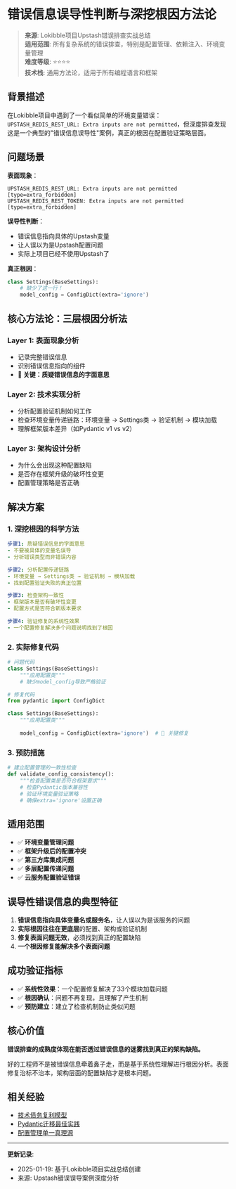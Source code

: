 # 错误信息误导性判断与深挖根因方法论

> **来源**: Lokibble项目Upstash错误排查实战总结  
> **适用范围**: 所有复杂系统的错误排查，特别是配置管理、依赖注入、环境变量管理  
> **难度等级**: ⭐⭐⭐⭐  
> **技术栈**: 通用方法论，适用于所有编程语言和框架  

## 背景描述

在Lokibble项目中遇到了一个看似简单的环境变量错误：`UPSTASH_REDIS_REST_URL: Extra inputs are not permitted`，但深度排查发现这是一个典型的"错误信息误导性"案例，真正的根因在配置验证策略层面。

## 问题场景

**表面现象**：
```
UPSTASH_REDIS_REST_URL: Extra inputs are not permitted [type=extra_forbidden]
UPSTASH_REDIS_REST_TOKEN: Extra inputs are not permitted [type=extra_forbidden]
```

**误导性判断**：
- 错误信息指向具体的Upstash变量
- 让人误以为是Upstash配置问题
- 实际上项目已经不使用Upstash了

**真正根因**：
```python
class Settings(BaseSettings):
    # 缺少了这一行！
    model_config = ConfigDict(extra='ignore')
```

## 核心方法论：三层根因分析法

### **Layer 1: 表面现象分析**
- 记录完整错误信息
- 识别错误信息指向的组件
- **🚨 关键：质疑错误信息的字面意思**

### **Layer 2: 技术实现分析**  
- 分析配置验证机制如何工作
- 检查环境变量传递链路：环境变量 → Settings类 → 验证机制 → 模块加载
- 理解框架版本差异（如Pydantic v1 vs v2）

### **Layer 3: 架构设计分析**
- 为什么会出现这种配置缺陷
- 是否存在框架升级的破坏性变更
- 配置管理策略是否正确

## 解决方案

### **1. 深挖根因的科学方法**
```yaml
步骤1: 质疑错误信息的字面意思
- 不要被具体的变量名误导
- 分析错误类型而非错误内容

步骤2: 分析配置传递链路  
- 环境变量 → Settings类 → 验证机制 → 模块加载
- 找到配置验证失败的真正位置

步骤3: 检查架构一致性
- 框架版本是否有破坏性变更
- 配置方式是否符合新版本要求

步骤4: 验证修复的系统性效果
- 一个配置修复解决多个问题说明找到了根因
```

### **2. 实际修复代码**
```python
# 问题代码
class Settings(BaseSettings):
    """应用配置类"""
    # 缺少model_config导致严格验证

# 修复代码  
from pydantic import ConfigDict

class Settings(BaseSettings):
    """应用配置类"""
    
    model_config = ConfigDict(extra='ignore')  # 🔑 关键修复
```

### **3. 预防措施**
```python
# 建立配置管理的一致性检查
def validate_config_consistency():
    """检查配置类是否符合框架要求"""
    # 检查Pydantic版本兼容性
    # 验证环境变量验证策略
    # 确保extra='ignore'设置正确
```

## 适用范围

- ✅ **环境变量管理问题**
- ✅ **框架升级后的配置冲突**  
- ✅ **第三方库集成问题**
- ✅ **多层配置传递问题**
- ✅ **云服务配置验证错误**

## 误导性错误信息的典型特征

1. **错误信息指向具体变量名或服务名**，让人误以为是该服务的问题
2. **实际根因往往在更底层**的配置、架构或验证机制
3. **修复表面问题无效**，必须找到真正的配置缺陷
4. **一个根因修复能解决多个表面问题**

## 成功验证指标

- ✅ **系统性效果**：一个配置修复解决了33个模块加载问题
- ✅ **根因确认**：问题不再复现，且理解了产生机制
- ✅ **预防建立**：建立了检查机制防止类似问题

## 核心价值

**错误排查的成熟度体现在能否透过错误信息的迷雾找到真正的架构缺陷。**

好的工程师不是被错误信息牵着鼻子走，而是基于系统性理解进行根因分析。表面修复治标不治本，架构层面的配置缺陷才是根本问题。

## 相关经验

- [技术债务复利模型](technical-debt-management.md)
- [Pydantic迁移最佳实践](../03-backend/python/pydantic-migration-guide.md)
- [配置管理单一真理源](../architecture/configuration-management.md)

---

**更新记录**:
- 2025-01-19: 基于Lokibble项目实战总结创建
- 来源: Upstash错误误导案例深度分析


